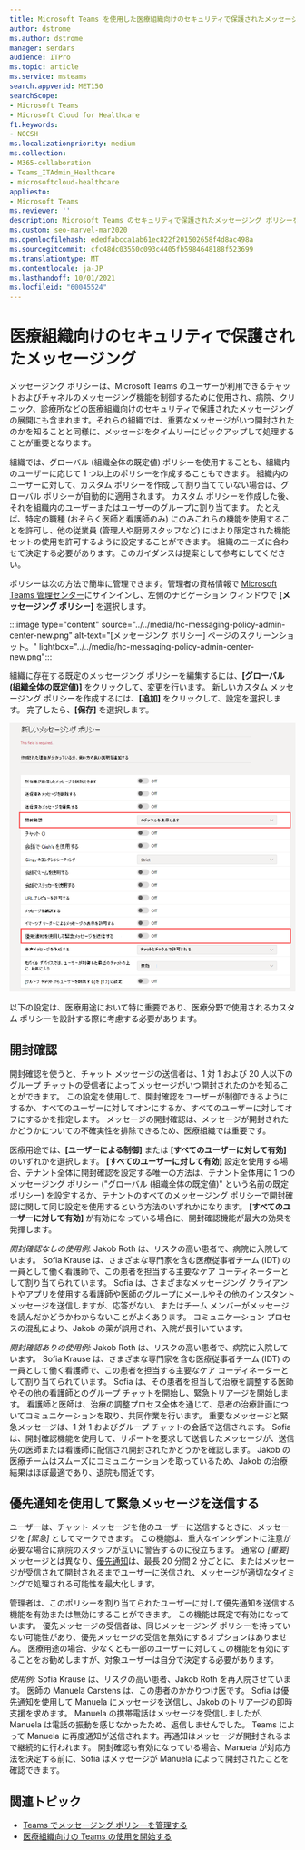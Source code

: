 ```yaml
---
title: Microsoft Teams を使用した医療組織向けのセキュリティで保護されたメッセージング
author: dstrome
ms.author: dstrome
manager: serdars
audience: ITPro
ms.topic: article
ms.service: msteams
search.appverid: MET150
searchScope:
- Microsoft Teams
- Microsoft Cloud for Healthcare
f1.keywords:
- NOCSH
ms.localizationpriority: medium
ms.collection:
- M365-collaboration
- Teams_ITAdmin_Healthcare
- microsoftcloud-healthcare
appliesto:
- Microsoft Teams
ms.reviewer: ''
description: Microsoft Teams のセキュリティで保護されたメッセージング ポリシーを、開封確認と優先通知を使用できるようにカスタマイズする方法を説明します。
ms.custom: seo-marvel-mar2020
ms.openlocfilehash: ededfabcca1ab61ec822f201502658f4d8ac498a
ms.sourcegitcommit: cfc48dc03550c093c4405fb5984648188f523699
ms.translationtype: MT
ms.contentlocale: ja-JP
ms.lasthandoff: 10/01/2021
ms.locfileid: "60045524"
---
```

# <a name="secure-messaging-for-healthcare-organizations"></a>医療組織向けのセキュリティで保護されたメッセージング

メッセージング ポリシーは、Microsoft Teams のユーザーが利用できるチャットおよびチャネルのメッセージング機能を制御するために使用され、病院、クリニック、診療所などの医療組織向けのセキュリティで保護されたメッセージングの展開にも含まれます。それらの組織では、重要なメッセージがいつ開封されたのかを知ることと同様に、メッセージをタイムリーにピックアップして処理することが重要となります。

組織では、グローバル (組織全体の既定値) ポリシーを使用することも、組織内のユーザーに応じて 1 つ以上のポリシーを作成することもできます。 組織内のユーザーに対して、カスタム ポリシーを作成して割り当てていない場合は、グローバル ポリシーが自動的に適用されます。 カスタム ポリシーを作成した後、それを組織内のユーザーまたはユーザーのグループに割り当てます。 たとえば、特定の職種 (おそらく医師と看護師のみ) にのみこれらの機能を使用することを許可し、他の従業員 (管理人や厨房スタッフなど) にはより限定された機能セットの使用を許可するように設定することができます。 組織のニーズに合わせて決定する必要があります。このガイダンスは提案として参考にしてください。

ポリシーは次の方法で簡単に管理できます。管理者の資格情報で [Microsoft Teams 管理センター](https://admin.teams.microsoft.com)にサインインし、左側のナビゲーション ウィンドウで **[メッセージング ポリシー]** を選択します。

 :::image type="content" source="../../media/hc-messaging-policy-admin-center-new.png" alt-text="[メッセージング ポリシー] ページのスクリーンショット。" lightbox="../../media/hc-messaging-policy-admin-center-new.png":::
 
 組織に存在する既定のメッセージング ポリシーを編集するには、**[グローバル (組織全体の既定値)]** をクリックして、変更を行います。 新しいカスタム メッセージング ポリシーを作成するには、**[追加]** をクリックして、設定を選択します。 完了したら、**[保存]** を選択します。

![メッセージング ポリシー設定のスクリーンショット。](../../media/hc-messaging-policy.png)

以下の設定は、医療用途において特に重要であり、医療分野で使用されるカスタム ポリシーを設計する際に考慮する必要があります。

## <a name="read-receipts"></a>開封確認

開封確認を使うと、チャット メッセージの送信者は、1 対 1 および 20 人以下のグループ チャットの受信者によってメッセージがいつ開封されたのかを知ることができます。 この設定を使用して、開封確認をユーザーが制御できるようにするか、すべてのユーザーに対してオンにするか、すべてのユーザーに対してオフにするかを指定します。 メッセージの開封確認は、メッセージが開封されたかどうかについての不確実性を排除できるため、医療組織では重要です。

医療用途では、**[ユーザーによる制御]** または **[すべてのユーザーに対して有効]** のいずれかを選択します。 **[すべてのユーザーに対して有効]** 設定を使用する場合、テナント全体に開封確認を設定する唯一の方法は、テナント全体用に 1 つのメッセージング ポリシー ("グローバル (組織全体の既定値)" という名前の既定ポリシー) を設定するか、テナントのすべてのメッセージング ポリシーで開封確認に関して同じ設定を使用するという方法のいずれかになります。 **[すべてのユーザーに対して有効]** が有効になっている場合に、開封確認機能が最大の効果を発揮します。

*開封確認なしの使用例:* Jakob Roth は、リスクの高い患者で、病院に入院しています。  Sofia Krause は、さまざまな専門家を含む医療従事者チーム (IDT) の一員として働く看護師で、この患者を担当する主要なケア コーディネーターとして割り当てられています。  Sofia は、さまざまなメッセージング クライアントやアプリを使用する看護師や医師のグループにメールやその他のインスタント メッセージを送信しますが、応答がない、またはチーム メンバーがメッセージを読んだかどうかわからないことがよくあります。 コミュニケーション プロセスの混乱により、Jakob の薬が誤用され、入院が長引いています。

*開封確認ありの使用例:* Jakob Roth は、リスクの高い患者で、病院に入院しています。  Sofia Krause は、さまざまな専門家を含む医療従事者チーム (IDT) の一員として働く看護師で、この患者を担当する主要なケア コーディネーターとして割り当てられています。  Sofia は、その患者を担当して治療を調整する医師やその他の看護師とのグループ チャットを開始し、緊急トリアージを開始します。  看護師と医師は、治療の調整プロセス全体を通じて、患者の治療計画についてコミュニケーションを取り、共同作業を行います。  重要なメッセージと緊急メッセージは、1 対 1 およびグループ チャットの会話で送信されます。 Sofia は、開封確認機能を使用して、サポートを要求して送信したメッセージが、送信先の医師または看護師に配信され開封されたかどうかを確認します。 Jakob の医療チームはスムーズにコミュニケーションを取っているため、Jakob の治療結果はほぼ最適であり、退院も間近です。

## <a name="send-urgent-messages-using-priority-notifications"></a>優先通知を使用して緊急メッセージを送信する

ユーザーは、チャット メッセージを他のユーザーに送信するときに、メッセージを *[緊急]* としてマークできます。 この機能は、重大なインシデントに注意が必要な場合に病院のスタッフが互いに警告するのに役立ちます。 通常の *[重要]* メッセージとは異なり、[優先通知](https://support.microsoft.com/article/mark-a-message-as-important-or-urgent-in-teams-ea99d5b6-1317-4550-8d75-86ff14cd4462)は、最長 20 分間 2 分ごとに、またはメッセージが受信されて開封されるまでユーザーに送信され、メッセージが適切なタイミングで処理される可能性を最大化します。

管理者は、このポリシーを割り当てられたユーザーに対して優先通知を送信する機能を有効または無効にすることができます。 この機能は既定で有効になっています。 優先メッセージの受信者は、同じメッセージング ポリシーを持っていない可能性があり、優先メッセージの受信を無効にするオプションはありません。 医療用途の場合、少なくとも一部のユーザーに対してこの機能を有効にすることをお勧めしますが、対象ユーザーは自分で決定する必要があります。

*使用例:* Sofia Krause は、リスクの高い患者、Jakob Roth を再入院させています。 医師の Manuela Carstens は、この患者のかかりつけ医です。  Sofia は優先通知を使用して Manuela にメッセージを送信し、Jakob のトリアージの即時支援を求めます。  Manuela の携帯電話はメッセージを受信しましたが、Manuela は電話の振動を感じなかったため、返信しませんでした。 Teams によって Manuela に再度通知が送信されます。再通知はメッセージが開封されるまで継続的に行われます。 開封確認も有効になっている場合、Manuela が対応方法を決定する前に、Sofia はメッセージが Manuela によって開封されたことを確認できます。

## <a name="related-topics"></a>関連トピック

- [Teams でメッセージング ポリシーを管理する](../../messaging-policies-in-teams.md)
- [医療組織向けの Teams の使用を開始する](teams-in-hc.md)
